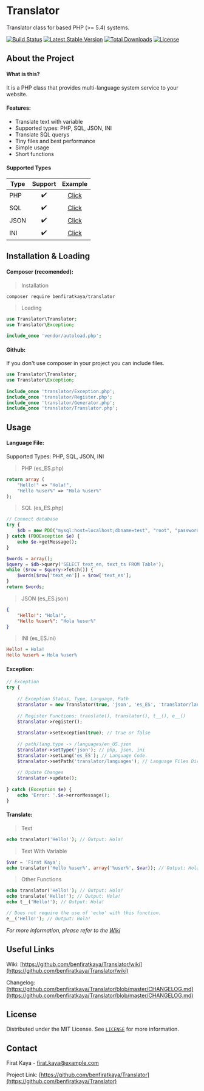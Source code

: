 # Translator

Translator class for based PHP (>= 5.4) systems.

[![Build Status](https://travis-ci.org/benfiratkaya/Translator.png?branch=master)](https://travis-ci.org/benfiratkaya/Translator)
[![Latest Stable Version](https://poser.pugx.org/benfiratkaya/translator/v/stable.svg)](https://packagist.org/packages/benfiratkaya/translator)
[![Total Downloads](https://poser.pugx.org/benfiratkaya/translator/downloads.png)](https://packagist.org/packages/benfiratkaya/translator)
[![License](https://poser.pugx.org/benfiratkaya/translator/license.svg)](https://packagist.org/packages/benfiratkaya/translator)

## About the Project

#### What is this?

It is a PHP class that provides multi-language system service to your website.

#### Features:

- Translate text with variable
- Supported types: PHP, SQL, JSON, INI
- Translate SQL querys
- Tiny files and best performance
- Simple usage
- Short functions

#### Supported Types

| Type | Support | Example |
| ------------- | :-------------: | :-------------: |
| PHP | :heavy_check_mark: | [Click](https://github.com/benfiratkaya/Translator/blob/master/examples/languages/php/es_ES.php) |
| SQL | :heavy_check_mark: | [Click](https://github.com/benfiratkaya/Translator/blob/master/examples/languages/sql/es_ES.php) |
| JSON | :heavy_check_mark: | [Click](https://github.com/benfiratkaya/Translator/blob/master/examples/languages/json/es_ES.json) |
| INI | :heavy_check_mark: | [Click](https://github.com/benfiratkaya/Translator/blob/master/examples/languages/ini/es_ES.ini) |

## Installation & Loading

#### Composer (recomended):

> Installation

```sh
composer require benfiratkaya/translator
```
> Loading

```PHP
use Translator\Translator;
use Translator\Exception;

include_once 'vendor/autoload.php';
```

#### Github:

If you don't use composer in your project you can include files.

```PHP
use Translator\Translator;
use Translator\Exception;
	
include_once 'translator/Exception.php';
include_once 'translator/Register.php';
include_once 'translator/Generator.php';
include_once 'translator/Translator.php';
```

## Usage

#### Language File:

Supported Types: PHP, SQL, JSON, INI

> PHP (es_ES.php)

```PHP
return array (
    "Hello!" => "Hola!",
    "Hello %user%" => "Hola %user%"
);
```

> SQL (es_ES.php)

```PHP
// Connect database
try {
	$db = new PDO("mysql:host=localhost;dbname=test", "root", "password");
} catch (PDOException $e) {
	echo $e->getMessage();
}

$words = array();
$query = $db->query('SELECT text_en, text_ts FROM Table');
while ($row = $query->fetch()) {
	$words[$row['text_en']] = $row['text_es'];
}
return $words;
```

> JSON (es_ES.json)

```JSON
{
    "Hello!": "Hola!",
    "Hello %user%": "Hola %user%"
}
```

> INI (es_ES.ini)

```INI
Hello! = Hola!
Hello %user% = Hola %user%
```

#### Exception:

```PHP
// Exception
try {
		
    // Exception Status, Type, Language, Path
	$translator = new Translator(true, 'json', 'es_ES', 'translator/languages');
		
	// Register Functions: translate(), translator(), t__(), e__()
	$translator->register();
		
	$translator->setException(true); // true or false
		
	// path/lang.type -> /languages/en_US.json
	$translator->setType('json'); // php, json, ini
	$translator->setLang('es_ES'); // Language Code.
	$translator->setPath('translator/languages'); // Language Files Directory
		
	// Update Changes
	$translator->update();
		
} catch (Exception $e) {
	echo 'Error: '.$e->errorMessage();
}
```

#### Translate:

> Text

```PHP
echo translator('Hello!'); // Output: Hola!
```

> Text With Variable

```PHP
$var = 'Firat Kaya';
echo translator('Hello %user%', array('%user%', $var)); // Output: Hola Firat Kaya
```

> Other Functions

```PHP
echo translator('Hello!'); // Output: Hola!
echo translate('Hello!'); // Output: Hola!
echo t__('Hello!'); // Output: Hola!

// Does not require the use of 'echo' with this function.
e__('Hello!'); // Output: Hola!
```

_For more information, please refer to the [Wiki](https://github.com/benfiratkaya/Translator/wiki)_

## Useful Links

Wiki: [https://github.com/benfiratkaya/Translator/wiki](https://github.com/benfiratkaya/Translator/wiki)

Changelog: [https://github.com/benfiratkaya/Translator/blob/master/CHANGELOG.md](https://github.com/benfiratkaya/Translator/blob/master/CHANGELOG.md)

## License

Distributed under the MIT License. See [`LICENSE`](https://github.com/benfiratkaya/Translator/blob/master/LICENSE) for more information.

## Contact

Firat Kaya - firat.kaya@example.com

Project Link: [https://github.com/benfiratkaya/Translator](https://github.com/benfiratkaya/Translator)

